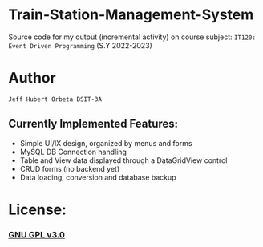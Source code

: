 # Train-Station-Management-System
Source code for my output (incremental activity) on course subject: ```IT120: Event Driven Programming``` (S.Y 2022-2023)<br/>

# Author
```Jeff Hubert Orbeta BSIT-3A```

## Currently Implemented Features:
- Simple UI/IX design, organized by menus and forms
- MySQL DB Connection handling
- Table and View data displayed through a DataGridView control
- CRUD forms (no backend yet)
- Data loading, conversion and database backup

# License:
### [**GNU GPL v3.0**](https://github.com/FN-FAL113/Train-Station-Management-System/blob/main/LICENSE)
